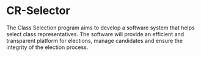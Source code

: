 # CR-Selector
The Class Selection program aims to develop a software system that helps select class 
representatives. The software will provide an efficient and transparent platform for 
elections, manage candidates and ensure the integrity of the election process.
